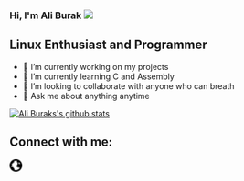 ### Hi, I'm Ali Burak <img src="https://media.giphy.com/media/hvRJCLFzcasrR4ia7z/giphy.gif" width="25px">

## Linux Enthusiast and Programmer
- 🔭 I’m currently working on my projects
- 🌱 I’m currently learning C and Assembly
- 👯 I’m looking to collaborate with anyone who can breath
- 💬 Ask me about anything anytime

[![Ali Buraks's github stats](https://github-readme-stats.vercel.app/api?username=ali019283&count_private=true&include_all_commits=true&theme=radical)](https://google.com)
## Connect with me:
[<img align="left" alt="codeSTACKr.com" width="22px" src="https://raw.githubusercontent.com/iconic/open-iconic/master/svg/globe.svg" />][email]
<br />

[email]: aliburakcetin@protonmail.com


